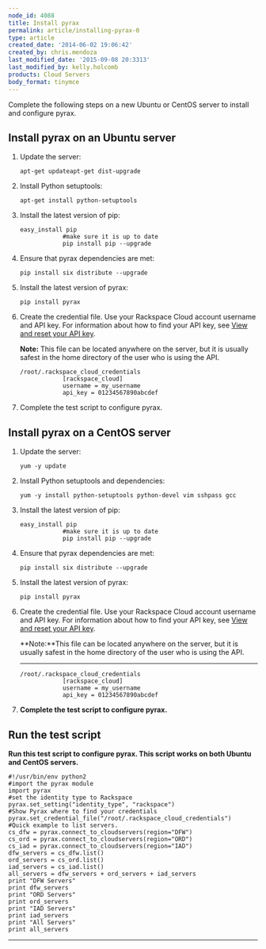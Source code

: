 ```yaml
---
node_id: 4088
title: Install pyrax
permalink: article/installing-pyrax-0
type: article
created_date: '2014-06-02 19:06:42'
created_by: chris.mendoza
last_modified_date: '2015-09-08 20:3313'
last_modified_by: kelly.holcomb
products: Cloud Servers
body_format: tinymce
---
```


Complete the following steps on a new Ubuntu or CentOS server to install
and configure pyrax.

Install pyrax on an Ubuntu server
---------------------------------

1.  Update the server:

        apt-get updateapt-get dist-upgrade

2.  Install Python setuptools:

        apt-get install python-setuptools

3.  Install the latest version of pip:

        easy_install pip
                    #make sure it is up to date
                    pip install pip --upgrade

4.  Ensure that pyrax dependencies are met:

        pip install six distribute --upgrade

5.  Install the latest version of pyrax:

        pip install pyrax

6.  Create the credential file. Use your Rackspace Cloud account
    username and API key. For information about how to find your API
    key, see [View and reset your API key](/knowledge_center/node/3288).

    **Note:** This file can be located anywhere on the server, but it is
    usually safest in the home directory of the user who is using the
    API.

        /root/.rackspace_cloud_credentials
                    [rackspace_cloud]
                    username = my_username
                    api_key = 01234567890abcdef

7.  Complete the test script to configure pyrax.

Install pyrax on a CentOS server
--------------------------------

1.  Update the server:

        yum -y update

2.  Install Python setuptools and dependencies:

        yum -y install python-setuptools python-devel vim sshpass gcc

3.  Install the latest version of pip:

        easy_install pip
                    #make sure it is up to date
                    pip install pip --upgrade

4.  Ensure that pyrax dependencies are met:

        pip install six distribute --upgrade

5.  Install the latest version of pyrax:

        pip install pyrax

6.  Create the credential file. Use your Rackspace Cloud account
    username and API key. For information about how to find your API
    key, see [View and reset your API key](/knowledge_center/node/3288).

    **Note:**This file can be located anywhere on the server, but it is
    usually safest in the home directory of the user who is using the
    API.

    ****

        /root/.rackspace_cloud_credentials
                    [rackspace_cloud]
                    username = my_username
                    api_key = 01234567890abcdef

7.  **Complete the test script to configure pyrax.**

**Run the test script**
-----------------------

**Run this test script to configure pyrax. This script works on both
Ubuntu and CentOS servers.**

    #!/usr/bin/env python2
    #import the pyrax module
    import pyrax
    #set the identity type to Rackspace
    pyrax.set_setting("identity_type", "rackspace")
    #Show Pyrax where to find your credentials
    pyrax.set_credential_file("/root/.rackspace_cloud_credentials")
    #Quick example to list servers.
    cs_dfw = pyrax.connect_to_cloudservers(region="DFW")
    cs_ord = pyrax.connect_to_cloudservers(region="ORD")
    cs_iad = pyrax.connect_to_cloudservers(region="IAD")
    dfw_servers = cs_dfw.list()
    ord_servers = cs_ord.list()
    iad_servers = cs_iad.list()
    all_servers = dfw_servers + ord_servers + iad_servers
    print "DFW Servers"
    print dfw_servers
    print "ORD Servers"
    print ord_servers
    print "IAD Servers"
    print iad_servers
    print "All Servers"
    print all_servers

** **


